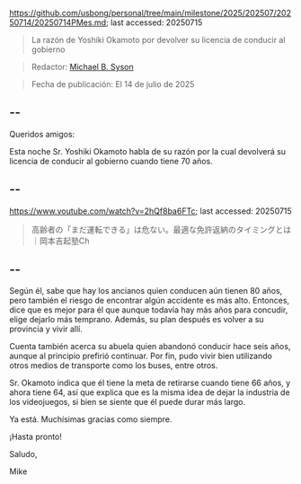 https://github.com/usbong/personal/tree/main/milestone/2025/202507/20250714/20250714PMes.md; last accessed: 20250715

> La razón de Yoshiki Okamoto por devolver su licencia de conducir al gobierno

> Redactor: [Michael B. Syson](https://www.linkedin.com/in/michaelsyson/)

> Fecha de publicación: El 14 de julio de 2025

## --

Queridos amigos:

Esta noche Sr. Yoshiki Okamoto habla de su razón por la cual devolverá su licencia de conducir al gobierno cuando tiene 70 años.

## --

https://www.youtube.com/watch?v=2hQf8ba6FTc; last accessed: 20250715

> 高齢者の「まだ運転できる」は危ない。最適な免許返納のタイミングとは｜岡本吉起塾Ch

## --

Según él, sabe que hay los ancianos quien conducen aún tienen 80 años, pero también el riesgo de encontrar algún accidente es más alto. Entonces, dice que es mejor para él que aunque todavía hay más años para concudir, elige dejarlo más temprano. Además, su plan después es volver a su provincia y vivir allí.

Cuenta también acerca su abuela quien abandonó conducir hace seis años, aunque al principio prefirió continuar. Por fin, pudo vivir bien utilizando otros medios de transporte como los buses, entre otros.

Sr. Okamoto indica que él tiene la meta de retirarse cuando tiene 66 años, y ahora tiene 64, así que explica que es la misma idea de dejar la industria de los videojuegos, si bien se siente que él puede durar más largo.

Ya está. Muchísimas gracias como siempre.

¡Hasta pronto!

Saludo,

Mike